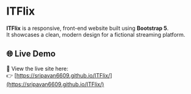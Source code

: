 # ITFlix 

**ITFlix** is a responsive, front-end website built using **Bootstrap 5**.  
It showcases a clean, modern design for a fictional streaming platform.

## 🌐 Live Demo

🚀 View the live site here:  
👉 [https://sripavan6609.github.io/ITFlix/](https://sripavan6609.github.io/ITFlix/)
